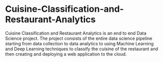 # Cuisine-Classification-and-Restaurant-Analytics
Cuisine Classification and Restaurant Analytics is an end to end Data Science project. The project consists of the entire data science pipeline starting from data collection to data analytics to using Machine Learning and Deep Learning techniques to classify the cuisine of the restaurant and then creating and deploying a web application to the cloud.

